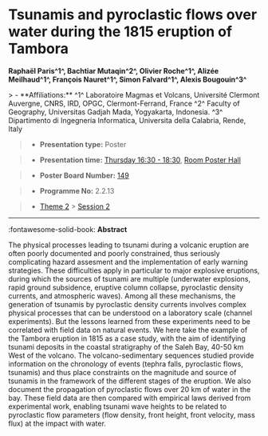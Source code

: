 # Tsunamis and pyroclastic flows over water during the 1815 eruption of Tambora

**Raphaël Paris^1^, Bachtiar Mutaqin^2^, Olivier Roche^1^, Alizée Meilhaud^1^, François Nauret^1^, Simon Falvard^1^, Alexis Bougouin^3^**

<!-- more -->> - **Affiliations:** ^1^ Laboratoire Magmas et Volcans, Université Clermont Auvergne, CNRS, IRD, OPGC, Clermont-Ferrand, France ^2^ Faculty of Geography, Universitas Gadjah Mada, Yogyakarta, Indonesia. ^3^ Dipartimento di Ingegneria Informatica, Universita della Calabria, Rende, Italy

> - **Presentation type:** Poster

> - **Presentation time:** [Thursday 16:30 - 18:30](../sessions_comparison.md#__tabbed_3_6), [Room Poster Hall](../maps_venue.md#__tabbed_1_1)

> - **Poster Board Number:** [149](../map_poster_boards.md#thursday)

> - **Programme No:** 2.2.13

> - [Theme 2](../theme2.md) > [Session 2](../sessions/session-2-2.md)

--- 

:fontawesome-solid-book: **Abstract**

The physical processes leading to tsunami during a volcanic eruption are often poorly documented and poorly constrained, thus seriously complicating hazard assesment and the implementation of early warning strategies. These difficulties apply in particular to major explosive eruptions, during which the sources of tsunami are multiple (underwater explosions, rapid ground subsidence, eruptive column collapse, pyroclastic density currents, and atmospheric waves). Among all these mechanisms, the generation of tsunamis by pyroclastic density currents involves complex physical processes that can be understood on a laboratory scale (channel experiments). But the lessons learned from these experiments need to be correlated with field data on natural events.
We here take the example of the Tambora eruption in 1815 as a case study, with the aim of identifying tsunami deposits in the coastal stratigraphy of the Saleh Bay, 40-50 km West of the volcano. The volcano-sedimentary sequences studied provide information on the chronology of events (tephra falls, pyroclastic flows, tsunamis) and thus place constraints on the magnitude and source of tsunamis in the framework of the different stages of the eruption. We also document the propagation of pyroclastic flows over 20 km of water in the bay.
These field data are then compared with empirical laws derived from experimental work, enabling tsunami wave heights to be related to pyroclastic flow parameters (flow density, front height, front velocity, mass flux) at the impact with water.

